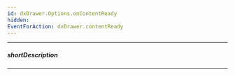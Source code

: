 ```yaml
---
id: dxDrawer.Options.onContentReady
hidden: 
EventForAction: dxDrawer.contentReady
---
```

---
##### shortDescription

---
